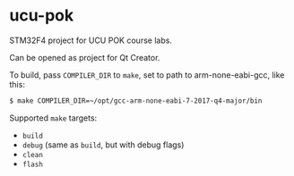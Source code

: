 # ucu-pok

STM32F4 project for UCU POK course labs.

Can be opened as project for Qt Creator.

To build, pass `COMPILER_DIR` to `make`, set to path to arm-none-eabi-gcc, like this:
```sh
$ make COMPILER_DIR=~/opt/gcc-arm-none-eabi-7-2017-q4-major/bin
```
Supported `make` targets:
- `build`
- `debug` (same as `build`, but with debug flags)
- `clean`
- `flash`
